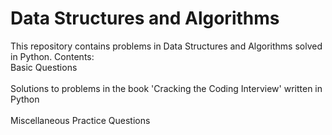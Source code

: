# Data Structures and Algorithms
This repository contains problems in Data Structures and Algorithms solved in Python.
Contents:
 <br> Basic Questions </br>
 <br> Solutions to problems in the book 'Cracking the Coding Interview' written in Python </br>
 <br> Miscellaneous Practice Questions </br>
